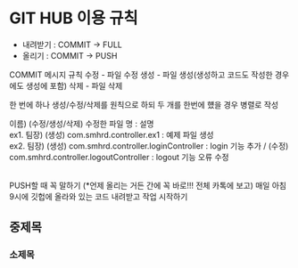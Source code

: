 # GIT HUB 이용 규칙
 - 내려받기 : COMMIT -> FULL
 - 올리기 :  COMMIT -> PUSH

COMMIT 메시지 규칙
수정 - 파일 수정
생성 - 파일 생성(생성하고 코드도 작성한 경우에도 생성에 포함)
삭제 - 파일 삭제

한 번에 하나 생성/수정/삭제를 원칙으로 하되 두 개를 한번에 헀을 경우 병렬로 작성

이름) (수정/생성/삭제) 수정한 파일 명 : 설명 <br>
ex1. 팀장) (생성) com.smhrd.controller.ex1 : 예제 파일 생성 <br>
ex2. 팀장) (생성) com.smhrd.controller.loginController : login 기능 추가 / (수정) com.smhrd.controller.logoutController : logout 기능 오류 수정
         
<br>
PUSH할 때 꼭 말하기 (*언제 올리는 거든 간에 꼭 바로!!! 전체 카톡에 보고)
매일 아침 9시에 깃헙에 올라와 있는 코드 내려받고 작업 시작하기
 
## 중제목
### 소제목
